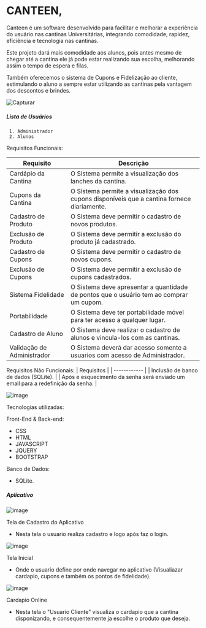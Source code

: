 # CANTEEN,

Canteen é um software desenvolvido para facilitar e melhorar a experiência do usuário nas cantinas Universitárias, integrando comodidade, rapidez, eficiência e tecnologia nas cantinas. 

Este projeto dará mais comodidade aos alunos, pois antes mesmo de chegar até a cantina ele já pode estar realizando sua escolha, melhorando assim o tempo de espera e filas.

Também oferecemos o sistema de Cupons e Fidelização ao cliente, estimulando o aluno a sempre estar utilizando as cantinas pela vantagem dos descontos e brindes. 



![Capturar](https://user-images.githubusercontent.com/73305767/120947565-4d003800-c716-11eb-924e-4903232847ca.PNG)

##### Lista de Usuários

	 1. Administrador
	 2. Alunos


Requisitos Funcionais:

| Requisito | Descrição |
| ------------ | ------------ |
| Cardápio da Cantina | O Sistema permite a visualização dos lanches da cantina. |
| Cupons da Cantina | O Sistema permite a visualização dos cupons disponíveis que a cantina fornece diariamente. |                   
| Cadastro de Produto | O Sistema deve permitir o cadastro de novos produtos. |
| Exclusão de Produto | O Sistema deve permitir a exclusão do produto já cadastrado. |
| Cadastro de Cupons | O Sistema deve permitir o cadastro de novos cupons. |
| Exclusão de Cupons | O Sistema deve permitir a exclusão de cupons cadastrados. |
| Sistema Fidelidade | O Sistema deve apresentar a quantidade de pontos que o usuário tem ao comprar um cupom. |
| Portabilidade | O Sistema deve ter portabilidade móvel para ter acesso a qualquer lugar. |
| Cadastro de Aluno | O Sistema deve realizar o cadastro de alunos e vincula-los com as cantinas. |
| Validação de Administrador | O Sistema deverá dar acesso somente a usuarios com acesso de Administrador. |

Requisitos Não Funcionais:
| Requisitos |
| ------------ |
| Inclusão de banco de dados (SQLite). |
| Após e esquecimento da senha será enviado um email para a redefinição da senha. |


![image](https://user-images.githubusercontent.com/73305767/121069652-1b35b280-c7a4-11eb-9422-b5216edc10ac.png)


Tecnologias utilizadas:

Front-End & Back-end:
- CSS
- HTML
- JAVASCRIPT
- JQUERY
- BOOTSTRAP

Banco de Dados:
- SQLite.

##### Aplicativo


![image](https://user-images.githubusercontent.com/49460098/122841033-ae590700-d2d1-11eb-83a0-b43bfe3036bc.png)

Tela de Cadastro do Aplicativo
- Nesta tela o usuario realiza cadastro e logo após faz o login.



![image](https://user-images.githubusercontent.com/49460098/122841913-b06f9580-d2d2-11eb-94d7-cb6a67c7ed76.png)

Tela Inicial
- Onde o usuario define por onde navegar no aplicativo (Visualiazar cardapio, cupons e também os pontos de fidelidade).



![image](https://user-images.githubusercontent.com/49460098/122842484-de090e80-d2d3-11eb-8694-dd072b837f9e.png)

Cardapio Online
- Nesta tela o "Usuario Cliente" visualiza o cardapio que a cantina disponizando, e consequentemente ja escolhe o produto que deseja.
















